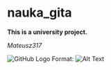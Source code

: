 # nauka_gita

**This is a university project.**

*Mateusz317*

![GitHub Logo](/images/logo.png)
Format: ![Alt Text](https://static.antyweb.pl/wp-content/uploads/2019/01/07221251/github.jpg)
